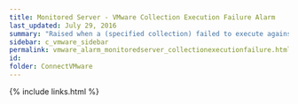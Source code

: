 ```yaml
---
title: ﻿Monitored Server - VMware Collection Execution Failure Alarm
last_updated: July 29, 2016
summary: "Raised when a (specified collection) failed to execute against the server."
sidebar: c_vmware_sidebar
permalink: vmware_alarm_monitoredserver_collectionexecutionfailure.html
id:
folder: ConnectVMware
---
```


{% include links.html %}
